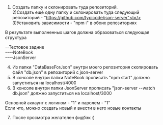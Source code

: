 1) Создать папку и склонировать туда репозиторий.<br/>
2)Создать ещё одну папку и склонировать туда следующий репозиторий - "https://github.com/typicode/json-server"<br/>
3)Установить зависимости - "npm i" в обоих репозиториях<br/>


В результате выполненных шагов должна образоваться следующая структура<br/>

--Тестовое задние<br/>
----NoteBook<br/>
----JsonServer<br/>

4) Из папки "DataBaseForJson" внутри моего репозитория скопировать файл "db.json" в репозиторий с json-server<br/>
5) В консоле внутри папки NoteBook прописать "npm start" должно запуститься на localhost/4000<br/>
6) В консоле внутри папки JsonServer прописать "json-server --watch db.json" должно запуститься на localhost/3000<br/>

Основной аккаунт с логином - "1" и паролем - "1"<br/>
Если что, можно создать новый и внести в него новые контакты<br/>

7) После просмотра желателен фидбэк :)<br/>